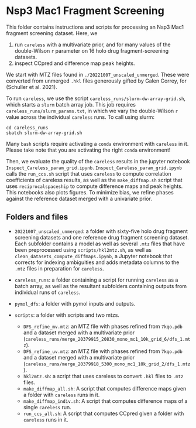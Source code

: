 # Nsp3 Mac1 Fragment Screening

This folder contains instructions and scripts for processing an Nsp3 Mac1 fragment screening dataset. Here, we
1. run `careless` with a multivariate prior, and for many values of the double-Wilson `r` parameter on 16 holo drug fragment-screening datasets. 
2. inspect CCpred and difference map peak heights.


We start with MTZ files found in `./20221007_unscaled_unmerged`. These were converted from unmerged `.hkl` files generously gifted by Galen Correy, for (Schuller et al. 2021). 

To run `careless`, we use the script `careless_runs/slurm-dw-array-grid.sh`, which starts a `slurm` batch array job. This job requires `careless_runs/slurm_params.txt`, in which we vary the double-Wilson `r` value across the individual `careless` runs.  To call using slurm: 

```
cd careless_runs
sbatch slurm-dw-array-grid.sh
```

Many `bash` scripts require activating a `conda` environment with `careless` in it. Please take note that you are activating the right `conda` environment!  

Then, we evaluate the quality of the `careless` results in the jupyter notebook `Inspect_Careless_param_grid.ipynb`. `Inspect_Careless_param_grid.ipynb` calls the `run_ccs.sh` script that uses `careless` to compute correlation coefficients of careless results, as well as the `make_diffmap.sh` script that uses `reciprocalspaceship` to compute difference maps and peak heights. This notebooks also plots figures. To minimize bias, we refine phases against the reference dataset merged with a univariate prior.  


## Folders and files

- `20221007_unscaled_unmerged`: a folder with sixty-five holo drug fragment screening datasets and one reference drug fragment screening dataset. Each subfolder contains a model as well as several `.mtz` files that have been preprocessed using `scripts/hkl2mtz.sh`, as well as `clean_datasets_compute_diffmaps.ipynb`, a Jupyter notebook that corrects for indexing ambiguities and adds metadata columns to the `.mtz` files in preparation for `careless`. 

- `careless_runs`: a folder containing a script for running `careless` as a batch array, as well as the resultant subfolders containing outputs from individual runs of `careless`. 
- `pymol_dfs`: a folder with pymol inputs and outputs. 
- `scripts`: a folder with scripts and two mtzs. 
    - `DFS_refine_mv.mtz`: an MTZ file with phases refined from `7kqo.pdb` and a dataset merged with a multivariate prior (`careless_runs/merge_20379915_20830_mono_mc1_10k_grid_6/dfs_1.mtz`).
    - `DFS_refine_uv.mtz`: an MTZ file with phases refined from `7kqo.pdb` and a dataset merged with a multivariate prior (`careless_runs/merge_20379918_5300_mono_mc1_10k_grid_2/dfs_1.mtz`). 
    - `hkl2mtz.sh`: a script that uses careless to convert `.hkl` files to `.mtz` files. 
    - `make_diffmap_all.sh`: A script that computes difference maps given a folder with `careless` runs in it. 
    - `make_diffmap_indiv.sh`: A script that computes difference maps of a single `careless` run. 
    - `run_ccs_all.sh`: A script that computes CCpred given a folder with `careless` runs in it. 